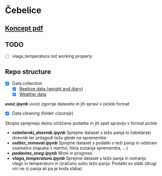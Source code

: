 # Čebelice

## [Koncept pdf](https://github.com/borbregant/cebelice/issues/1)

## TODO

- [ ] vlaga_temperatura not working properly

## Repo structure

- [X] Data collection
  - [X] [Beehive data (weight and diary)](https://zenodo.org/record/4953762)
  - [X] [Weather data](http://rp5.am/Weather_archive_in_Flakkebjerg)

***uvoz.ipynb*** uvozi zgornje datasete in jih spravi v pickle format

- [X] Data cleaning (folder *ciscenje*)

Skripte sprejmejo delno očiščene podatke in jih spet spravijo v format pickle

- ***cebelarski_dnevnik.ipynb***
  Sprejme dataset s težo panja in čebelarski dnevnik ter prilagodi težo glede na spremembe
- ***outlier_removal.ipynb***
  Sprejme dataset s podatki o teži panja in odstrani osamelce (napaka v meritvi, hitra zunanja sprememba, ...)
- ***padavine_sneg.ipynb***
  Work in progress
- ***vlaga_temperatura.ipynb***
  Sprejme dataset s težo panja in notranjo vlago in temperaturo in izračuno suho težo panja. Podatki so slabi (drugi viri ne iz panja ali pa je koda slaba)